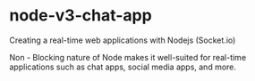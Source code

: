 # node-v3-chat-app

Creating a real-time web applications with Nodejs (Socket.io)

Non - Blocking nature of Node makes it well-suited for real-time applications such as chat apps, social media apps, and more.

